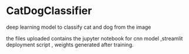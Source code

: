 # CatDogClassifier
deep learning model to classify cat and dog from the image


the files uploaded contains the jupyter notebook for cnn model ,streamlit deployment script , weights generated after training.
